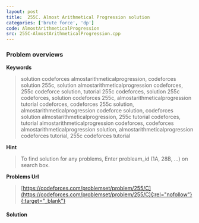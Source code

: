 ```yaml
---
layout: post
title:  255C. Almost Arithmetical Progression solution
categories: ['brute force', 'dp']
code: AlmostArithmeticalProgression
src: 255C-AlmostArithmeticalProgression.cpp
---
```

### **Problem overviews**

**Keywords**
> solution codeforces almostarithmeticalprogression, codeforces solution 255c, solution almostarithmeticalprogression codeforces, 255c codeforce solution, tutorial 255c codeforces, solution 255c codeforces, solution codeforces 255c, almostarithmeticalprogression tutorial codeforces, codeforces 255c solution, almostarithmeticalprogression codeforce solution, codeforces solution almostarithmeticalprogression, 255c tutorial codeforces, tutorial almostarithmeticalprogression codeforces, codeforces almostarithmeticalprogression solution, almostarithmeticalprogression codeforces tutorial, 255c codeforces tutorial

**Hint**
> To find solution for any problems, Enter probleam_id (1A, 28B, ...) on search box. 

**Problems Url**
> [https://codeforces.com/problemset/problem/255/C](https://codeforces.com/problemset/problem/255/C){:rel="nofollow"}{:target="_blank"}

#### **Solution**



